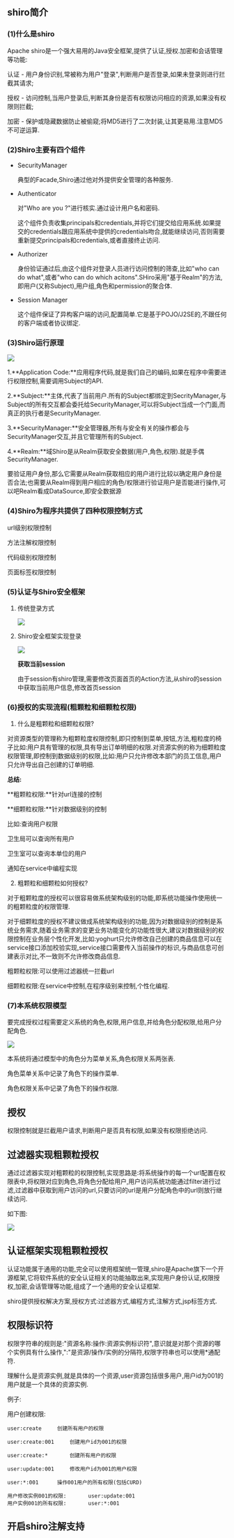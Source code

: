 ## shiro简介
### (1)什么是shiro
Apache shiro是一个强大易用的Java安全框架,提供了认证,授权.加密和会话管理等功能:

认证 - 用户身份识别,常被称为用户"登录",判断用户是否登录,如果未登录则进行拦截其请求;

授权 - 访问控制,当用户登录后,判断其身份是否有权限访问相应的资源,如果没有权限则拦截;

加密 - 保护或隐藏数据防止被偷窥;将MD5进行了二次封装,让其更易用.注意MD5不可逆运算.
### (2)Shiro主要有四个组件
* SecurityManager
	
	典型的Facade,Shiro通过他对外提供安全管理的各种服务.
* Authenticator
	
	对"Who are you ?"进行核实.通过设计用户名和密码.
	
	这个组件负责收集principals和credentials,并将它们提交给应用系统.如果提交的credentials跟应用系统中提供的credentials吻合,就能继续访问,否则需要重新提交principals和credentials,或者直接终止访问.
	
* Authorizer

	身份验证通过后,由这个组件对登录人员进行访问控制的筛查,比如"who can do what",或者"who can do which acitons".SHiro采用"基于Realm"的方法,即用户(又称Subject),用户组,角色和permission的聚合体.
	
* Session Manager
	
	这个组件保证了异构客户端的访问,配置简单.它是基于POJO/J2SE的,不跟任何的客户端或者协议绑定.
	
### (3)Shiro运行原理
![](图片路径)

1.**Application Code:**应用程序代码,就是我们自己的编码,如果在程序中需要进行权限控制,需要调用Subject的API.

2.**Subject:**主体,代表了当前用户.所有的Subject都绑定到SecrityManager,与Subject的所有交互都会委托给SecurityManager,可以将Subject当成一个门面,而真正的执行者是SecurityManager.

3.**SecurityManager:**安全管理器,所有与安全有关的操作都会与SecurityManager交互,并且它管理所有的Subject.

4.**Realm:**域Shiro是从Realm获取安全数据(用户,角色,权限).就是手偶SecurityManager.

要验证用户身份,那么它需要从Realm获取相应的用户进行比较以确定用户身份是否合法;也需要从Realm得到用户相应的角色/权限进行验证用户是否能进行操作,可以吧Realm看成DataSource,即安全数据源

### (4)Shiro为程序共提供了四种权限控制方式

url级别权限控制

方法注解权限控制

代码级别权限控制

页面标签权限控制

### (5)认证与Shiro安全框架

1. 传统登录方式

	![](图片链接)

2. Shiro安全框架实现登录

	![](图片链接)
	
	**获取当前session**
	
	由于session有shiro管理,需要修改页面首页的Action方法,从shiro的session中获取当前用户信息,修改首页session
	
### (6)授权的实现流程(粗颗粒和细颗粒权限)

1. 什么是粗颗粒和细颗粒权限?

对资源类型的管理称为粗颗粒度权限控制,即只控制到菜单,按钮,方法,粗粒度的椅子比如:用户具有管理的权限,具有导出订单明细的权限.对资源实例的称为细颗粒度权限管理,即控制到数据级别的权限,比如:用户只允许修改本部门的员工信息,用户只允许导出自己创建的订单明细.

**总结:**

**粗颗粒权限:**针对url连接的控制

**细颗粒权限:**针对数据级别的控制

比如:查询用户权限

卫生局可以查询所有用户

卫生室可以查询本单位的用户

通知在service中编程实现

2. 粗颗粒和细颗粒如何授权?

对于粗颗粒度的授权可以很容易做系统架构级别的功能,即系统功能操作使用统一的粗颗粒度的权限管理.

对于细颗粒度的授权不建议做成系统架构级别的功能,因为对数据级别的控制是系统业务需求,随着业务需求的变更业务功能变化的功能性很大,建议对数据级别的权限控制在业务层个性化开发,比如:yoghurt只允许修改自己创建的商品信息可以在service接口添加校验实现,service接口需要传入当前操作的标识,与商品信息可创建表示对比,不一致则不允许修改商品信息.

粗颗粒权限:可以使用过滤器统一拦截url

细颗粒权限:在service中控制,在程序级别来控制,个性化编程.

### (7)本系统权限模型

要完成授权过程需要定义系统的角色,权限,用户信息,并给角色分配权限,给用户分配角色.

![](图片链接)

本系统将通过模型中的角色分为菜单关系,角色权限关系两张表.

角色菜单关系中记录了角色下的操作菜单.

角色权限关系中记录了角色下的操作权限.


## 授权

权限控制就是拦截用户请求,判断用户是否具有权限,如果没有权限拒绝访问.

## 过滤器实现粗颗粒授权

通过过滤器实现对粗颗粒的权限控制,实现思路是:将系统操作的每一个url配置在权限表中,将权限对应到角色,将角色分配给用户,用户访问系统功能通过filter进行过滤,过滤器中获取到用户访问的url,只要访问的url是用户分配角色中的url则放行继续访问.

如下图:

![](图片链接)

## 认证框架实现粗颗粒授权

认证功能属于通用的功能,完全可以使用框架统一管理,shiro是Apache旗下一个开源框架,它将软件系统的安全认证相关的功能抽取出来,实现用户身份认证,权限授权,加密,会话管理等功能,组成了一个通用的安全认证框架.

shiro提供授权解决方案,授权方式:过滤器方式,编程方式,注解方式,jsp标签方式.

## 权限标识符
权限字符串的规则是:"资源名称:操作:资源实例标识符",意识就是对那个资源的哪个实例具有什么操作,":"是资源/操作/实例的分隔符,权限字符串也可以使用*通配符.

理解什么是资源实例,就是具体的一个资源,user资源包括很多用户,用户id为001的用户就是一个具体的资源实例.

例子:

用户创建权限:

	user:create		创建所有用户的权限
	
	user:create:001		创建用户id为001的权限
	
	user:create:*		创建所有用户的权限
	
	user:update:001		修改用户id为001的用户权限
	
	user:*:001		操作001用户的所有权限(包括CURD)
	
	用户修改实例001的权限:		user:update:001
	用户实例001的所有权限:		user:*:001
	

## 开启shiro注解支持